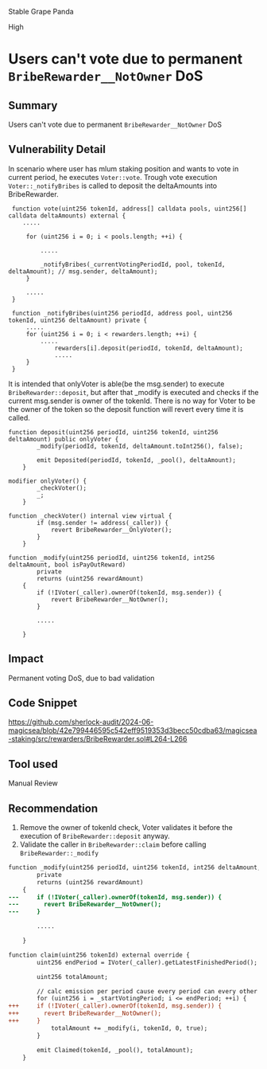 Stable Grape Panda

High

# Users can't vote due to permanent `BribeRewarder__NotOwner` DoS

## Summary
Users can't vote due to permanent `BribeRewarder__NotOwner` DoS

## Vulnerability Detail
In scenario where user has mlum staking position and wants to vote in current period, he executes `Voter::vote`. Trough vote execution `Voter::_notifyBribes` is called to deposit the deltaAmounts into BribeRewarder.
```solidity
 function vote(uint256 tokenId, address[] calldata pools, uint256[] calldata deltaAmounts) external { 
    .....
  
     for (uint256 i = 0; i < pools.length; ++i) { 

         .....
  
         _notifyBribes(_currentVotingPeriodId, pool, tokenId, deltaAmount); // msg.sender, deltaAmount); 
     } 
  
     .....
 } 
  
 function _notifyBribes(uint256 periodId, address pool, uint256 tokenId, uint256 deltaAmount) private { 
     .....
     for (uint256 i = 0; i < rewarders.length; ++i) { 
         .....
             rewarders[i].deposit(periodId, tokenId, deltaAmount); 
             .....
     } 
 } 
```
 It is intended that onlyVoter is able(be the msg.sender) to execute `BribeRewarder::deposit`, but after that _modify is executed and checks if the current msg.sender is owner of the tokenId. There is no way for Voter to be the owner of the token so the deposit function will revert every time it is called.
```solidity
function deposit(uint256 periodId, uint256 tokenId, uint256 deltaAmount) public onlyVoter {
        _modify(periodId, tokenId, deltaAmount.toInt256(), false);

        emit Deposited(periodId, tokenId, _pool(), deltaAmount);
    }

modifier onlyVoter() {
        _checkVoter();
        _;
    }

function _checkVoter() internal view virtual {
        if (msg.sender != address(_caller)) {
            revert BribeRewarder__OnlyVoter();
        }
    }

function _modify(uint256 periodId, uint256 tokenId, int256 deltaAmount, bool isPayOutReward)
        private
        returns (uint256 rewardAmount)
    {
        if (!IVoter(_caller).ownerOf(tokenId, msg.sender)) {
            revert BribeRewarder__NotOwner();
        }

        .....

    }
```

## Impact
Permanent voting DoS, due to bad validation

## Code Snippet
https://github.com/sherlock-audit/2024-06-magicsea/blob/42e799446595c542eff9519353d3becc50cdba63/magicsea-staking/src/rewarders/BribeRewarder.sol#L264-L266

## Tool used

Manual Review

## Recommendation
1. Remove the owner of tokenId check,  Voter validates it before the execution of `BribeRewarder::deposit` anyway. 
2. Validate the caller in `BribeRewarder::claim` before calling `BribeRewarder::_modify`
```diff
function _modify(uint256 periodId, uint256 tokenId, int256 deltaAmount, bool isPayOutReward)
        private
        returns (uint256 rewardAmount)
    {
---     if (!IVoter(_caller).ownerOf(tokenId, msg.sender)) {
---       revert BribeRewarder__NotOwner();
---     }

        .....

    }
```
```diff
function claim(uint256 tokenId) external override {
        uint256 endPeriod = IVoter(_caller).getLatestFinishedPeriod();

        uint256 totalAmount;

        // calc emission per period cause every period can every other durations
        for (uint256 i = _startVotingPeriod; i <= endPeriod; ++i) {
+++     if (!IVoter(_caller).ownerOf(tokenId, msg.sender)) {
+++       revert BribeRewarder__NotOwner();
+++     }
            totalAmount += _modify(i, tokenId, 0, true);
        }

        emit Claimed(tokenId, _pool(), totalAmount);
    }
```

